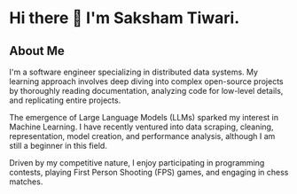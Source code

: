 # Hi there 👋 I'm Saksham Tiwari.
## About Me
I'm a software engineer specializing in distributed data systems. My learning approach involves deep diving into complex 
open-source projects by thoroughly reading documentation, analyzing code for low-level details, and replicating entire 
projects.

The emergence of Large Language Models (LLMs) sparked my interest in Machine Learning. I have recently ventured into 
data scraping, cleaning, representation, model creation, and performance analysis, although I am still a beginner in 
this field.

Driven by my competitive nature, I enjoy participating in programming contests, playing First Person Shooting (FPS) 
games, and engaging in chess matches.

